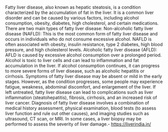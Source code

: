 Fatty liver disease, also known as hepatic steatosis, is a condition characterized by the accumulation of 
fat in the liver. It is a common liver disorder and can be caused by various factors, including alcohol 
consumption, obesity, diabetes, high cholesterol, and certain medications.
There are two main types of fatty liver disease:
Non-alcoholic fatty liver disease (NAFLD): This is the most common form of fatty liver disease and occurs 
in individuals who do not consume excessive alcohol. NAFLD is often associated with obesity, insulin 
resistance, type 2 diabetes, high blood pressure, and high cholesterol levels.
Alcoholic fatty liver disease (AFLD): AFLD is caused by excessive alcohol consumption over a prolonged 
period. Alcohol is toxic to liver cells and can lead to inflammation and fat accumulation in the liver. If 
alcohol consumption continues, it can progress to more severe forms of liver disease, such as alcoholic 
hepatitis or cirrhosis.
Symptoms of fatty liver disease may be absent or mild in the early stages. However, as the condition 
progresses, some people may experience fatigue, weakness, abdominal discomfort, and enlargement of 
the liver. If left untreated, fatty liver disease can lead to complications such as liver inflammation 
(steatohepatitis), fibrosis, cirrhosis, and an increased risk of liver cancer.
Diagnosis of fatty liver disease involves a combination of medical history assessment, physical 
examination, blood tests (to assess liver function and rule out other causes), and imaging studies such as 
ultrasound, CT scan, or MRI. In some cases, a liver biopsy may be performed to assess the severity of 
liver damage.- 
https://liverindia.in/

